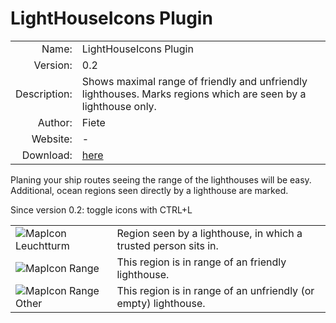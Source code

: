 # LightHouseIcons Plugin

| | |
| ---: | --- |
| Name: | LightHouseIcons Plugin |
| Version: | 0.2 |
| Description: | Shows maximal range of friendly and unfriendly lighthouses. Marks regions which are seen by a lighthouse only. |
| Author: | Fiete |
| Website: | - |
| Download: | [here](/en/download/#lighthouseicons) |

Planing your ship routes seeing the range of the lighthouses will be easy.<br>
Additional, ocean regions seen directly by a lighthouse are marked.

Since version 0.2: toggle icons with CTRL+L 

|||
|--|--|
|![MapIcon Leuchtturm](/images/LHIplugin_lh.gif)|Region seen by a lighthouse, in which a trusted person sits in.|
|![MapIcon Range](/images/LHIplugin_lh_range.gif)|This region is in range of an friendly lighthouse.|
|![MapIcon Range Other](/images/LHIplugin_lh_range_other.gif)|This region is in range of an unfriendly (or empty) lighthouse.|
